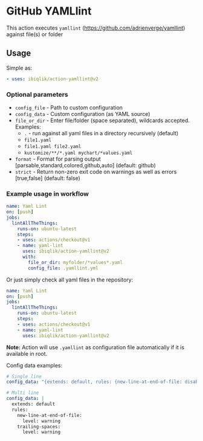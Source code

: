 # GitHub YAMLlint

This action executes `yamllint` (https://github.com/adrienverge/yamllint) against file(s) or folder

## Usage

Simple as:

```yaml
- uses: ibiqlik/action-yamllint@v2
```

### Optional parameters

- `config_file` - Path to custom configuration
- `config_data` - Custom configuration (as YAML source)
- `file_or_dir` - Enter file/folder (space separated), wildcards accepted. Examples:
  - `.` - run against all yaml files in a directory recursively (default)
  - `file1.yaml`
  - `file1.yaml file2.yaml`
  - `kustomize/**/*.yaml mychart/*values.yaml`
- `format` - Format for parsing output [parsable,standard,colored,github,auto] (default: github)
- `strict` - Return non-zero exit code on warnings as well as errors [true,false] (default: false)

### Example usage in workflow

```yaml
name: Yaml Lint
on: [push]
jobs:
  lintAllTheThings:
    runs-on: ubuntu-latest
    steps:
    - uses: actions/checkout@v1
    - name: yaml-lint
      uses: ibiqlik/action-yamllint@v2
      with:
        file_or_dir: myfolder/*values*.yaml
        config_file: .yamllint.yml
```

Or just simply check all yaml files in the repository:

```yaml
name: Yaml Lint
on: [push]
jobs:
  lintAllTheThings:
    runs-on: ubuntu-latest
    steps:
    - uses: actions/checkout@v1
    - name: yaml-lint
      uses: ibiqlik/action-yamllint@v2
```

**Note:** Action will use `.yamllint` as configuration file automatically if it is available in root.

Config data examples:

```yaml
# Single line
config_data: "{extends: default, rules: {new-line-at-end-of-file: disable}}"
```

``` yaml
# Multi line
config_data: |
  extends: default
  rules:
    new-line-at-end-of-file:
      level: warning
    trailing-spaces:
      level: warning
```
